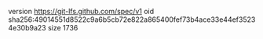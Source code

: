 version https://git-lfs.github.com/spec/v1
oid sha256:49014551d8522c9a6b5cb72e822a865400fef73b4ace33e44ef35234e30b9a23
size 1736
